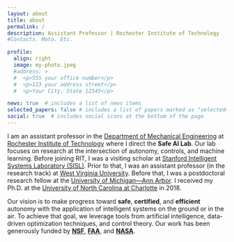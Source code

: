 ```yaml
---
layout: about
title: about
permalink: /
description: Assistant Professor | Rochester Institute of Technology
#Contacts. Moto. Etc.

profile:
  align: right
  image: my-photo.jpeg
  #address: >
  #  <p>555 your office number</p>
  #  <p>123 your address street</p>
  #  <p>Your City, State 12345</p>

news: true  # includes a list of news items
selected_papers: false # includes a list of papers marked as "selected={true}"
social: true  # includes social icons at the bottom of the page
---
```


I am an assistant professor in the [Department of Mechanical Engineering](https://www.rit.edu/engineering/department-mechanical-engineering) at [Rochester Institute of Technology](https://www.rit.edu/) where I direct the **Safe AI Lab**. Our lab focuses on research at the intersection of autonomy, controls, and machine learning. Before joining RIT, I was a visiting scholar at [Stanford Intelligent Systems Laboratory (SISL)](http://sisl.stanford.edu/). Prior to that, I was an assistant professor (in the research track) at [West Virginia University](https://www.wvu.edu/). Before that, I was a postdoctoral research fellow at the [University of Michigan—Ann Arbor](https://umich.edu/). I received my Ph.D. at the [University of North Carolina at Charlotte](https://www.charlotte.edu/) in 2018.


Our vision is to make progress toward **safe**, **certified**, and **efficient** autonomy with the application of intelligent systems on the ground or in the air. To achieve that goal, we leverage tools from artificial intelligence, data-driven optimization techniques, and control theory. Our work has been generously funded by **[NSF](https://www.nsf.gov/awardsearch/showAward?AWD_ID=2132060)**, **[FAA](https://media.statler.wvu.edu/news/2021/09/09/wvu-engineer-earns-federal-award-for-safety-validation-of-ai-based-avionic-systems)**, and **[NASA](https://media.statler.wvu.edu/news/2022/01/24/wvu-engineers-address-nasa-problems-through-artificial-intelligence)**.



